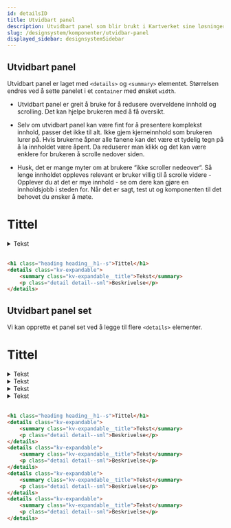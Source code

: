 ```yaml
---
id: detailsID
title: Utvidbart panel
description: Utvidbart panel som blir brukt i Kartverket sine løsninger
slug: /designsystem/komponenter/utvidbar-panel
displayed_sidebar: designsystemSidebar
---
```


## Utvidbart panel

Utvidbart panel er laget med ``<details>``  og ``<summary>`` elementet.
Størrelsen endres ved å sette panelet i et <code>container</code> med ønsket <code>width</code>.

* Utvidbart panel er greit å bruke for å redusere overveldene innhold og scrolling. Det kan hjelpe brukeren med å få oversikt.

* Selv om utvidbart panel kan være fint for å presentere komplekst innhold, passer det ikke til alt.
Ikke gjem kjerneinnhold som brukeren lurer på. Hvis brukerne åpner alle fanene kan det være et tydelig tegn på  å la 
innholdet være åpent. Da reduserer man klikk og det kan være enklere for brukeren å scrolle nedover siden.

* Husk, det er mange myter om at brukere “ikke scroller nedeover“. Så lenge innholdet oppleves relevant er bruker villig 
til å scrolle videre - Opplever du at det er mye innhold - se om dere kan gjøre en innholdsjobb i steden for. 
Når det er sagt, test ut og komponenten til det behovet du ønsker å møte.

<h1 class="heading heading__h1--s">Tittel</h1>
<details class="kv-expandable">
    <summary class="kv-expandable__title">Tekst</summary>
    <p class="detail detail--sml">Lorem ipsum dolor sit amet, consectetur adipisicing elit. Consequatur doloremque 
        eligendi, fuga magni mollitia nemo possimus praesentium quod rerum sint. Aut corporis eum, nihil non quaerat 
        qui quis tenetur voluptatem.</p>
</details>

<br/>

```markdown
<h1 class="heading heading__h1--s">Tittel</h1>
<details class="kv-expandable">
    <summary class="kv-expandable__title">Tekst</summary>
    <p class="detail detail--sml">Beskrivelse</p>
</details>
```

## Utvidbart panel set

Vi kan opprette et panel set ved å legge til flere ``<details>`` elementer.

<h1 class="heading heading__h1--s">Tittel</h1>
<details class="kv-expandable">
    <summary class="kv-expandable__title">Tekst</summary>
    <p class="detail detail--sml">Lorem ipsum dolor sit amet, consectetur adipisicing elit. Consequatur doloremque 
        eligendi, fuga magni mollitia nemo possimus praesentium quod rerum sint. Aut corporis eum, nihil non quaerat 
        qui quis tenetur voluptatem.</p>
</details>
<details class="kv-expandable">
    <summary class="kv-expandable__title">Tekst</summary>
    <p class="detail detail--sml">Lorem ipsum dolor sit amet, consectetur adipisicing elit. Consequatur doloremque 
        eligendi, fuga magni mollitia nemo possimus praesentium quod rerum sint. Aut corporis eum, nihil non quaerat 
        qui quis tenetur voluptatem.</p>
</details>
<details class="kv-expandable">
    <summary class="kv-expandable__title">Tekst</summary>
    <p class="detail detail--sml">Lorem ipsum dolor sit amet, consectetur adipisicing elit. Consequatur doloremque 
        eligendi, fuga magni mollitia nemo possimus praesentium quod rerum sint. Aut corporis eum, nihil non quaerat 
        qui quis tenetur voluptatem.</p>
</details>
<details class="kv-expandable">
    <summary class="kv-expandable__title">Tekst</summary>
    <p class="detail detail--sml">Lorem ipsum dolor sit amet, consectetur adipisicing elit. Consequatur doloremque 
        eligendi, fuga magni mollitia nemo possimus praesentium quod rerum sint. Aut corporis eum, nihil non quaerat 
        qui quis tenetur voluptatem.</p>
</details>

<br/>

```markdown
<h1 class="heading heading__h1--s">Tittel</h1>
<details class="kv-expandable">
    <summary class="kv-expandable__title">Tekst</summary>
    <p class="detail detail--sml">Beskrivelse</p>
</details>
<details class="kv-expandable">
    <summary class="kv-expandable__title">Tekst</summary>
    <p class="detail detail--sml">Beskrivelse</p>
</details>
<details class="kv-expandable">
    <summary class="kv-expandable__title">Tekst</summary>
    <p class="detail detail--sml">Beskrivelse</p>
</details>
<details class="kv-expandable">
    <summary class="kv-expandable__title">Tekst</summary>
    <p class="detail detail--sml">Beskrivelse</p>
</details>
```